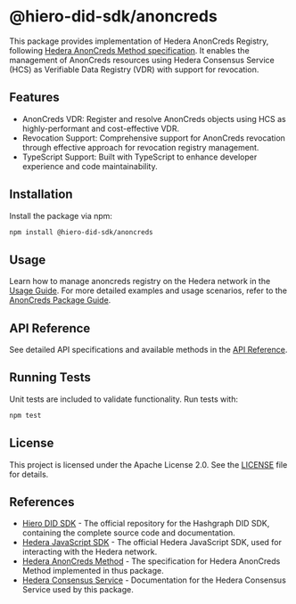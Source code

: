 # @hiero-did-sdk/anoncreds

This package provides implementation of Hedera AnonCreds Registry, following [Hedera AnonCreds Method specification](https://hiero-ledger.github.io/hedera-anoncreds-method/).
It enables the management of AnonCreds resources using Hedera Consensus Service (HCS) as Verifiable Data Registry (VDR) with support for revocation.

## Features

- AnonCreds VDR: Register and resolve AnonCreds objects using HCS as highly-performant and cost-effective VDR.
- Revocation Support: Comprehensive support for AnonCreds revocation through effective approach for revocation registry management.
- TypeScript Support: Built with TypeScript to enhance developer experience and code maintainability.

## Installation

Install the package via npm:

```bash
npm install @hiero-did-sdk/anoncreds
```

## Usage

Learn how to manage anoncreds registry on the Hedera network in the [Usage Guide](https://hiero-ledger.github.io/hiero-did-sdk-js/documentation/latest/03-implementation/components/anoncreds-guide.html).
For more detailed examples and usage scenarios, refer to the [AnonCreds Package Guide](https://hiero-ledger.github.io/hiero-did-sdk-js/documentation/latest/03-implementation/components/anoncreds-guide.html).

## API Reference

See detailed API specifications and available methods in the [API Reference](https://hiero-ledger.github.io/hiero-did-sdk-js/documentation/latest/03-implementation/components/anoncreds-api.html).


## Running Tests

Unit tests are included to validate functionality. Run tests with:

```bash
npm test
```

## License

This project is licensed under the Apache License 2.0. See the [LICENSE](LICENSE) file for details.

## References

- [Hiero DID SDK](https://github.com/hiero-ledger/hiero-did-sdk-js) - The official repository for the Hashgraph DID SDK, containing the complete source code and documentation.
- [Hedera JavaScript SDK](https://github.com/hashgraph/hedera-sdk-js) - The official Hedera JavaScript SDK, used for interacting with the Hedera network.
- [Hedera AnonCreds Method](https://hiero-ledger.github.io/hedera-anoncreds-method/) - The specification for Hedera AnonCreds Method implemented in thus package.
- [Hedera Consensus Service](https://docs.hedera.com/hedera/sdks-and-apis/sdks/consensus-service) - Documentation for the Hedera Consensus Service used by this package.
